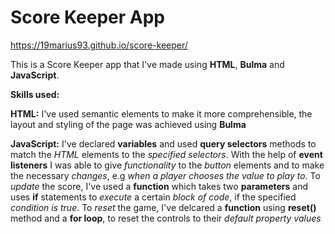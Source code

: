 # Score Keeper App
https://19marius93.github.io/score-keeper/

This is a Score Keeper app that I've made using <strong>HTML</strong>, <strong>Bulma</strong> and <strong>JavaScript</strong>.

<strong>Skills used:</strong>

<strong>HTML:</strong> I've used semantic elements to make it more comprehensible, the layout and styling of the page was achieved using <strong>Bulma</strong>

<strong>JavaScript:</strong> I've declared <strong>variables</strong> and used <strong>query selectors</strong> methods to match the <em>HTML</em> elements to the <em>specified selectors</em>. With the help of <strong>event listeners</strong> I was able to give <em>functionality</em> to the <em>button</em> elements and to make the necessary <em>changes</em>, e.g <em>when a player chooses the value to play to</em>. To <em>update</em> the score, I've used a <strong>function</strong> which takes two <strong>parameters</strong> and uses <strong>if</strong> statements to <em>execute</em> a certain <em>block of code</em>, if the specified <em>condition is true</em>. To <em>reset</em> the game, I've delcared a <strong>function</strong> using <strong>reset()</strong> method and a <strong>for loop</strong>, to reset the controls to their <em>default property values</em>

